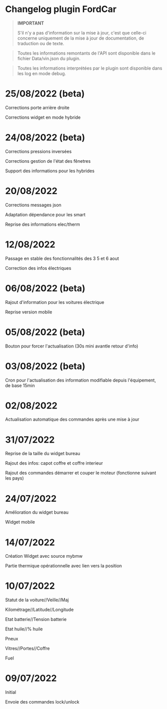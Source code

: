 # Changelog plugin FordCar

>**IMPORTANT**
>
>S'il n'y a pas d'information sur la mise à jour, c'est que celle-ci concerne uniquement de la mise à jour de documentation, de traduction ou de texte.

>
>Toutes les informations remontants de l'API sont disponible dans le fichier Data/vin.json du plugin.

>
>Toutes les informations interprétées par le plugin sont disponible dans les log en mode debug.

# 25/08/2022 (beta)

Corrections porte arrière droite

Corrections widget en mode hybride


# 24/08/2022 (beta)

Corrections pressions inversées

Corrections gestion de l'état des fênetres

Support des informations pour les hybrides

# 20/08/2022

Corrections messages json

Adaptation dépendance pour les smart

Reprise des informations elec/therm

# 12/08/2022

Passage en stable des fonctionnalités des  3 5 et 6 aout

Correction des infos électriques

# 06/08/2022 (beta)

Rajout d'information pour les voitures électrique

Reprise version mobile

# 05/08/2022 (beta)

Bouton pour forcer l'actualisation (30s mini avantle retour d'info)

# 03/08/2022 (beta)

Cron pour l'actualisation des information modifiable depuis l'équipement, de base 15min

# 02/08/2022

Actualisation automatique des commandes après une mise à jour

# 31/07/2022

Reprise de la taille du widget bureau

Rajout des infos: capot coffre et coffre interieur

Rajout des commandes démarrer et couper le moteur (fonctionne suivant les pays)

# 24/07/2022

Amélioration du widget bureau

Widget mobile



# 14/07/2022

Création Widget avec source mybmw

Partie thermique opérationnelle avec lien vers la position


# 10/07/2022
Statut de la voiture//Veille//Maj

Kilométrage//Latitude//Longitude

Etat batterie//Tension batterie

Etat huile//% huile

Pneux

Vitres//Portes//Coffre

Fuel


# 09/07/2022
Initial

Envoie des commandes lock/unlock

